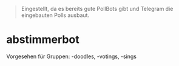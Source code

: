 > Eingestellt, da es bereits gute PollBots gibt und Telegram die eingebauten Polls ausbaut.

# abstimmerbot
Vorgesehen für Gruppen: -doodles, -votings, -sings
